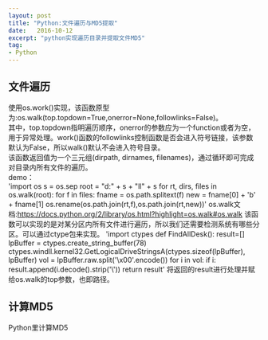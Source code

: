 ```yaml
---
layout: post
title: "Python:文件遍历与MD5提取"
date:   2016-10-12
excerpt: "python实现遍历目录并提取文件MD5"
tag:
- Python
---
```


## 文件遍历
  使用os.work()实现，该函数原型为:os.walk(top.topdown=True,onerror=None,followlinks=False)。  
  其中，top.topdown指明遍历顺序，onerror的参数应为一个function或者为空，用于异常处理。work()函数的followlinks控制函数是否会进入符号链接，该参数默认为False，所以walk()默认不会进入符号目录。  
  该函数返回值为一个三元组(dirpath, dirnames, filenames)，通过循环即可完成对目录内所有文件的遍历。  
  demo：  
      'import os
      s = os.sep
      root = "d:" + s + "ll" + s
      for rt, dirs, files in os.walk(root):
        for f in files:
        fname = os.path.splitext(f)
        new = fname[0] + 'b' + fname[1]
        os.rename(os.path.join(rt,f),os.path.join(rt,new))'
  os.walk文档:<https://docs.python.org/2/library/os.html?highlight=os.walk#os.walk>
  该函数可以实现的是对某分区内所有文件进行遍历，所以我们还需要检测系统有哪些分区。可以通过ctype包来实现。
    'import ctypes
    def FindAllDesk():
      result=[]
	    lpBuffer = ctypes.create_string_buffer(78)
      ctypes.windll.kernel32.GetLogicalDriveStringsA(ctypes.sizeof(lpBuffer), lpBuffer)
      vol = lpBuffer.raw.split('\x00'.encode())
      for i in vol:
        if i:
        result.append(i.decode().strip('\\'))
	    return result'
  将返回的result进行处理并赋给os.walk的top参数，也即路径。

## 计算MD5
  Python里计算MD5</p>
